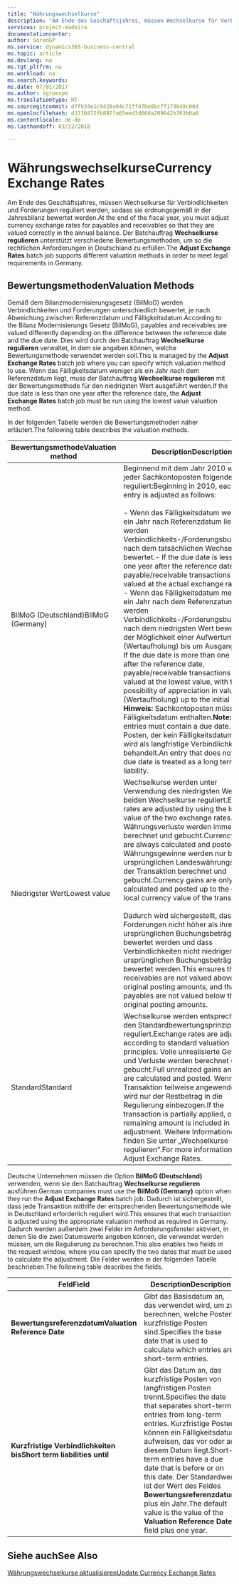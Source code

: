 ```yaml
---
title: "Währungswechselkurse"
description: "Am Ende des Geschäftsjahres, müssen Wechselkurse für Verbindlichkeiten und Forderungen reguliert werden, sodass sie ordnungsgemäß in der Jahresbilanz bewertet werden. Der Batchauftrag **Wechselkurse regulieren** unterstützt verschiedene Bewertungsmethoden, um so die rechtlichen Anforderungen in Deutschland zu erfüllen."
services: project-madeira
documentationcenter: 
author: SorenGP
ms.service: dynamics365-business-central
ms.topic: article
ms.devlang: na
ms.tgt_pltfrm: na
ms.workload: na
ms.search.keywords: 
ms.date: 07/01/2017
ms.author: sgroespe
ms.translationtype: HT
ms.sourcegitcommit: d7fb34e1c9428a64c71ff47be8bcff174649c00d
ms.openlocfilehash: d3710472fb897fa65eed3d66da209642b763b0a0
ms.contentlocale: de-de
ms.lasthandoff: 03/22/2018

---
```

# <a name="currency-exchange-rates"></a><span data-ttu-id="ed215-104">Währungswechselkurse</span><span class="sxs-lookup"><span data-stu-id="ed215-104">Currency Exchange Rates</span></span>
<span data-ttu-id="ed215-105">Am Ende des Geschäftsjahres, müssen Wechselkurse für Verbindlichkeiten und Forderungen reguliert werden, sodass sie ordnungsgemäß in der Jahresbilanz bewertet werden.</span><span class="sxs-lookup"><span data-stu-id="ed215-105">At the end of the fiscal year, you must adjust currency exchange rates for payables and receivables so that they are valued correctly in the annual balance.</span></span> <span data-ttu-id="ed215-106">Der Batchauftrag **Wechselkurse regulieren** unterstützt verschiedene Bewertungsmethoden, um so die rechtlichen Anforderungen in Deutschland zu erfüllen.</span><span class="sxs-lookup"><span data-stu-id="ed215-106">The **Adjust Exchange Rates** batch job supports different valuation methods in order to meet legal requirements in Germany.</span></span>  

## <a name="valuation-methods"></a><span data-ttu-id="ed215-107">Bewertungsmethoden</span><span class="sxs-lookup"><span data-stu-id="ed215-107">Valuation Methods</span></span>  
<span data-ttu-id="ed215-108">Gemäß dem Bilanzmodernisierungsgesetz (BilMoG) werden Verbindlichkeiten und Forderungen unterschiedlich bewertet, je nach Abweichung zwischen Referenzdatum und Fälligkeitsdatum.</span><span class="sxs-lookup"><span data-stu-id="ed215-108">According to the Bilanz Modernisierungs Gesetz (BilMoG), payables and receivables are valued differently depending on the difference between the reference date and the due date.</span></span> <span data-ttu-id="ed215-109">Dies wird durch den Batchauftrag **Wechselkurse regulieren** verwaltet, in dem sie angeben können, welche Bewertungsmethode verwendet werden soll.</span><span class="sxs-lookup"><span data-stu-id="ed215-109">This is managed by the **Adjust Exchange Rates** batch job where you can specify which valuation method to use.</span></span> <span data-ttu-id="ed215-110">Wenn das Fälligkeitsdatum weniger als ein Jahr nach dem Referenzdatum liegt, muss der Batchauftrag **Wechselkurse regulieren** mit der Bewertungsmethode für den niedrigsten Wert ausgeführt werden.</span><span class="sxs-lookup"><span data-stu-id="ed215-110">If the due date is less than one year after the reference date, the **Adjust Exchange Rates** batch job must be run using the lowest value valuation method.</span></span>  

<span data-ttu-id="ed215-111">In der folgenden Tabelle werden die Bewertungsmethoden näher erläutert.</span><span class="sxs-lookup"><span data-stu-id="ed215-111">The following table describes the valuation methods.</span></span>  

|<span data-ttu-id="ed215-112">Bewertungsmethode</span><span class="sxs-lookup"><span data-stu-id="ed215-112">Valuation method</span></span>|<span data-ttu-id="ed215-113">Description</span><span class="sxs-lookup"><span data-stu-id="ed215-113">Description</span></span>|  
|----------------------|---------------------------------------|  
|<span data-ttu-id="ed215-114">BilMoG (Deutschland)</span><span class="sxs-lookup"><span data-stu-id="ed215-114">BilMoG (Germany)</span></span>|<span data-ttu-id="ed215-115">Beginnend mit dem Jahr 2010 wird jeder Sachkontoposten folgendermaßen reguliert:</span><span class="sxs-lookup"><span data-stu-id="ed215-115">Beginning in 2010, each ledger entry is adjusted as follows:</span></span><br /><br /> <span data-ttu-id="ed215-116">-   Wenn das Fälligkeitsdatum weniger als ein Jahr nach Referenzdatum liegt, werden Verbindlichkeits-/Forderungsbuchungen nach dem tatsächlichen Wechselkurs bewertet.</span><span class="sxs-lookup"><span data-stu-id="ed215-116">-   If the due date is less than one year after the reference date, payable/receivable transactions are valued at the actual exchange rate.</span></span><br /><span data-ttu-id="ed215-117">-   Wenn das Fälligkeitsdatum mehr als ein Jahr nach dem Referenzatum liegt, werden Verbindlichkeits-/Forderungsbuchungen nach dem niedrigsten Wert bewertet, mit der Möglichkeit einer Aufwertung (Wertaufholung) bis um Ausgangswert.</span><span class="sxs-lookup"><span data-stu-id="ed215-117">-   If the due date is more than one year after the reference date, payable/receivable transactions are valued at the lowest value, with the possibility of appreciation in value (Wertaufholung) up to the initial value.</span></span> <span data-ttu-id="ed215-118">**Hinweis:**  Sachkontoposten müssen ein Fälligkeitsdatum enthalten.</span><span class="sxs-lookup"><span data-stu-id="ed215-118">**Note:**  Ledger entries must contain a due date.</span></span> <span data-ttu-id="ed215-119">Ein Posten, der kein Fälligkeitsdatum hat, wird als langfristige Verbindlichkeit behandelt.</span><span class="sxs-lookup"><span data-stu-id="ed215-119">An entry that does not have a due date is treated as a long term liability.</span></span>|  
|<span data-ttu-id="ed215-120">Niedrigster Wert</span><span class="sxs-lookup"><span data-stu-id="ed215-120">Lowest value</span></span>|<span data-ttu-id="ed215-121">Wechselkurse werden unter Verwendung des niedrigsten Wertes der beiden Wechselkurse reguliert.</span><span class="sxs-lookup"><span data-stu-id="ed215-121">Exchange rates are adjusted by using the lowest value of the two exchange rates.</span></span> <span data-ttu-id="ed215-122">Währungsverluste werden immer berechnet und gebucht.</span><span class="sxs-lookup"><span data-stu-id="ed215-122">Currency losses are always calculated and posted.</span></span> <span data-ttu-id="ed215-123">Währungsgewinne werden nur bis zum ursprünglichen Landeswährungswert der Transaktion berechnet und gebucht.</span><span class="sxs-lookup"><span data-stu-id="ed215-123">Currency gains are only calculated and posted up to the original local currency value of the transaction.</span></span><br /><br /> <span data-ttu-id="ed215-124">Dadurch wird sichergestellt, dass Forderungen nicht höher als ihre ursprünglichen Buchungsbeträge bewertet werden und dass Verbindlichkeiten nicht niedriger als ihre ursprünglichen Buchungsbeträge bewertet werden.</span><span class="sxs-lookup"><span data-stu-id="ed215-124">This ensures that receivables are not valued above their original posting amounts, and that payables are not valued below their original posting amounts.</span></span>|  
|<span data-ttu-id="ed215-125">Standard</span><span class="sxs-lookup"><span data-stu-id="ed215-125">Standard</span></span>|<span data-ttu-id="ed215-126">Wechselkurse werden entsprechend den Standardbewertungsprinzipien reguliert.</span><span class="sxs-lookup"><span data-stu-id="ed215-126">Exchange rates are adjusted according to standard valuation principles.</span></span> <span data-ttu-id="ed215-127">Volle unrealisierte Gewinne und Verluste werden berechnet und gebucht.</span><span class="sxs-lookup"><span data-stu-id="ed215-127">Full unrealized gains and losses are calculated and posted.</span></span> <span data-ttu-id="ed215-128">Wenn die Transaktion teilweise angewendet wird, wird nur der Restbetrag in die Regulierung einbezogen.</span><span class="sxs-lookup"><span data-stu-id="ed215-128">If the transaction is partially applied, only the remaining amount is included in the adjustment.</span></span> <span data-ttu-id="ed215-129">Weitere Informationen finden Sie unter „Wechselkurse regulieren”.</span><span class="sxs-lookup"><span data-stu-id="ed215-129">For more information, see Adjust Exchange Rates.</span></span>|  

<span data-ttu-id="ed215-130">Deutsche Unternehmen müssen die Option **BilMoG (Deutschland)** verwenden, wenn sie den Batchauftrag **Wechselkurse regulieren** ausführen.</span><span class="sxs-lookup"><span data-stu-id="ed215-130">German companies must use the **BilMoG (Germany)** option when they run the **Adjust Exchange Rates** batch job.</span></span> <span data-ttu-id="ed215-131">Dadurch ist sichergestellt, dass jede Transaktion mithilfe der entsprechenden Bewertungsmethode wie in Deutschland erforderlich reguliert wird.</span><span class="sxs-lookup"><span data-stu-id="ed215-131">This ensures that each transaction is adjusted using the appropriate valuation method as required in Germany.</span></span> <span data-ttu-id="ed215-132">Dadurch werden außerdem zwei Felder im Anforderungsfenster aktiviert, in denen Sie die zwei Datumswerte angeben können, die verwendet werden müssen, um die Regulierung zu berechnen.</span><span class="sxs-lookup"><span data-stu-id="ed215-132">This also enables two fields in the request window, where you can specify the two dates that must be used to calculate the adjustment.</span></span> <span data-ttu-id="ed215-133">Die Felder werden in der folgenden Tabelle beschrieben.</span><span class="sxs-lookup"><span data-stu-id="ed215-133">The following table describes the fields.</span></span>  

|<span data-ttu-id="ed215-134">Feld</span><span class="sxs-lookup"><span data-stu-id="ed215-134">Field</span></span>|<span data-ttu-id="ed215-135">Description</span><span class="sxs-lookup"><span data-stu-id="ed215-135">Description</span></span>|  
|---------------------------------|---------------------------------------|  
|<span data-ttu-id="ed215-136">**Bewertungsreferenzdatum**</span><span class="sxs-lookup"><span data-stu-id="ed215-136">**Valuation Reference Date**</span></span>|<span data-ttu-id="ed215-137">Gibt das Basisdatum an, das verwendet wird, um zu berechnen, welche Posten kurzfristige Posten sind.</span><span class="sxs-lookup"><span data-stu-id="ed215-137">Specifies the base date that is used to calculate which entries are short-term entries.</span></span>|  
|<span data-ttu-id="ed215-138">**Kurzfristige Verbindlichkeiten bis**</span><span class="sxs-lookup"><span data-stu-id="ed215-138">**Short term liabilities until**</span></span>|<span data-ttu-id="ed215-139">Gibt das Datum an, das kurzfristige Posten von langfristigen Posten trennt.</span><span class="sxs-lookup"><span data-stu-id="ed215-139">Specifies the date that separates short-term entries from long-term entries.</span></span> <span data-ttu-id="ed215-140">Kurzfristige Posten können ein Fälligkeitsdatum aufweisen, das vor oder an diesem Datum liegt.</span><span class="sxs-lookup"><span data-stu-id="ed215-140">Short-term entries have a due date that is before or on this date.</span></span> <span data-ttu-id="ed215-141">Der Standardwert ist der Wert des Feldes **Bewertungsreferenzdatum** plus ein Jahr.</span><span class="sxs-lookup"><span data-stu-id="ed215-141">The default value is the value of the **Valuation Reference Date** field plus one year.</span></span>|  

## <a name="see-also"></a><span data-ttu-id="ed215-142">Siehe auch</span><span class="sxs-lookup"><span data-stu-id="ed215-142">See Also</span></span>  
[<span data-ttu-id="ed215-143">Währungswechselkurse aktualisieren</span><span class="sxs-lookup"><span data-stu-id="ed215-143">Update Currency Exchange Rates</span></span>](../../finance-how-update-currencies.md)

